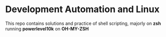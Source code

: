 # Development Automation and Linux

This repo contains solutions and practice of shell scripting, majorly on **zsh** running **powerlevel10k** on **OH-MY-ZSH**
